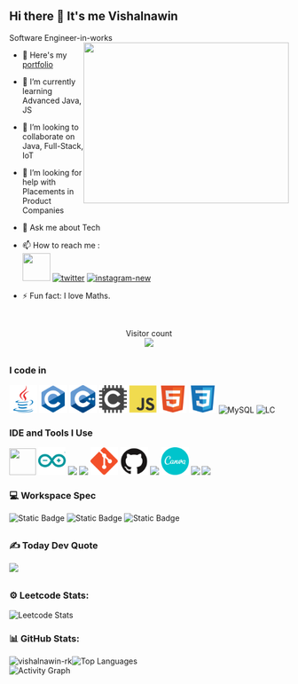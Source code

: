 ## Hi there 👋 It's me Vishalnawin

Software Engineer-in-works
<img align="right" width="370" height="290" src="https://github-production-user-asset-6210df.s3.amazonaws.com/74038190/240906093-9be4d344-6782-461a-b5a6-32a07bf7b34e.gif">
- 🔭 Here's my [portfolio](https://vishalnawinrk.netlify.app/)                                                 
- 🌱 I’m currently learning Advanced Java, JS
- 👯 I’m looking to collaborate on Java, Full-Stack, IoT
- 🤔 I’m looking for help with Placements in Product Companies
- 💬 Ask me about Tech
- 📫 How to reach me :
<br /> [<img width="50" height="50" src="https://img.icons8.com/quill/100/linkedin.png"/>](https://www.linkedin.com/in/vishalnawinrk/)
 [<img width="50" height="50" src="https://img.icons8.com/papercut/120/twitter.png" alt="twitter" alt="twitterx--v1/" alt="twitterx--v1"/>](https://x.com/vishalnawinrk/)
[<img width="50" height="50" src="https://img.icons8.com/papercut/120/instagram-new.png" alt="instagram-new"/>](https://www.instagram.com/__j.a.x.t.o.n__/)

- ⚡ Fun fact: I love Maths.
<br>
<p align="center">
   Visitor count<br>
  <img src="https://profile-counter.glitch.me/vishalnawin-rk/count.svg" />
</p>

<h2 align="center"> </h2>
<p align="left">

### I code in
<div >
  <img src="https://github.com/devicons/devicon/blob/v2.15.1/icons/java/java-original.svg" width="50" title="Java" alt="Java" />
  <img src="https://github.com/devicons/devicon/blob/v2.15.1/icons/c/c-original.svg" width="50" title="C" alt="C" />
  <img src="https://github.com/devicons/devicon/blob/v2.15.1/icons/cplusplus/cplusplus-original.svg" width="50" title="C++" alt="C++" />
  <img src="https://github.com/devicons/devicon/blob/v2.15.1/icons/embeddedc/embeddedc-plain.svg" width="50" title="EmbeddedC" alt="EmbeddedC" />
  <img src="https://github.com/devicons/devicon/blob/v2.15.1/icons/javascript/javascript-original.svg" width="50" title="JavaScript" alt="JavaScript" />
  <img src="https://github.com/devicons/devicon/blob/v2.15.1/icons/html5/html5-original.svg" width="50" title="HTML5" alt="HTML5" />
  <img src="https://github.com/devicons/devicon/blob/v2.15.1/icons/css3/css3-original.svg" width="50" title="CSS3" alt="CSS3" />
  <img src="https://cdn.jsdelivr.net/gh/devicons/devicon@latest/icons/mysql/mysql-original-wordmark.svg" width="50" title="MySQL" alt="MySQL" />
  <img src="https://user-images.githubusercontent.com/36547915/97088991-45da5d00-1652-11eb-900f-80d106540f4f.png" height="50" width="50" title="Lc" alt="LC" />
</div>

 
### IDE and Tools I Use

<div>
  <img src="https://cdn.jsdelivr.net/gh/devicons/devicon@latest/icons/vscode/vscode-original.svg" width="48" height="48"/>
    <img src="https://github.com/devicons/devicon/blob/v2.15.1/icons/arduino/arduino-original.svg" width="50" />
  <img src="https://cdn.jsdelivr.net/gh/devicons/devicon@latest/icons/intellij/intellij-original.svg" width="50" />
  <img src="https://cdn.jsdelivr.net/gh/devicons/devicon@latest/icons/eclipse/eclipse-original.svg" width="50" />
  <img src="https://github.com/devicons/devicon/blob/v2.15.1/icons/git/git-original.svg" width="50" />
  <img src="https://github.com/devicons/devicon/blob/v2.15.1/icons/github/github-original.svg" width="50" />
  <img src="https://cdn.jsdelivr.net/gh/devicons/devicon@latest/icons/photoshop/photoshop-original.svg" width="50"  />
  <img src="https://github.com/devicons/devicon/blob/v2.15.1/icons/canva/canva-original.svg" width="50" />
  <img height="50" src="https://img.shields.io/badge/Netlify-00C7B7?style=for-the-badge&logo=netlify&logoColor=white"/>
  <img height="50" src="https://img.shields.io/badge/Proteus-1c79b3?style=for-the-badge&logo=proteus&logoColor=white"/>
  
</div>

### 💻 Workspace Spec
<img alt="Static Badge" src="https://img.shields.io/badge/Asus-Rog_Strix-ED1C24%3Flogo%3DColor%3Dwhite?style=for-the-badge&logo=Asus&logoColor=white&color=%23f00000"> <img alt="Static Badge" src="https://img.shields.io/badge/NVIDIA-RTX3050-76B900?style=for-the-badge&logo=nvidia&logoColor=white">
 <img alt="Static Badge" src="https://img.shields.io/badge/AMD-Ryzen_7_4800H-ED1C24?style=for-the-badge&logo=amd&logoColor=white&color=%23f00000">

<h2 align="center"> </h2>
<p align="left">

### ✍️ Today Dev Quote
 ![](https://quotes-github-readme.vercel.app/api?type=horizontal&theme=radical)

<h2 align="center"> </h2>
<p align="left">
   
### ⚙️ Leetcode Stats:
![Leetcode Stats](https://leetcard.jacoblin.cool/vishalnawinrk?theme=dark&ext=heatmap)

### 📊 GitHub Stats:
<div>
  <div style="display: flex;">
    <img src="https://github-readme-stats-sigma-five.vercel.app/api?username=vishalnawin-rk&layout=compact&theme=vision-friendly-dark&hide_border=false" alt="vishalnawin-rk"/>
    <img src="https://github-readme-stats-sigma-five.vercel.app/api/top-langs/?username=vishalnawin-rk&layout=compact&hide_border=true&bg_color=000000&title_color=f1a600&text_color=ffffff&count_private=true" alt="Top Languages"/>
  </div>
  <div>
    <img src="https://github-readme-activity-graph.vercel.app/graph?username=vishalnawin-rk&bg_color=000000&color=ffffff&line=ffea00&point=ff0000&area=true&hide_border=true" alt="Activity Graph" />
  </div>
</div>





